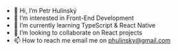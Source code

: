 - 👋 Hi, I’m Petr Hulínský
- 👀 I’m interested in Front-End Development
- 🌱 I’m currently learning TypeScript & React Native
- 💞️ I’m looking to collaborate on React projects
- 📫 How to reach me email me on phulinsky@gmail.com

<!---
HuldaCZ/HuldaCZ is a ✨ special ✨ repository because its `README.md` (this file) appears on your GitHub profile.
You can click the Preview link to take a look at your changes.
--->
